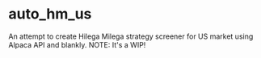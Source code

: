 # auto_hm_us
An attempt to create Hilega Milega strategy screener for US market using Alpaca API and blankly. NOTE: It's a WIP!
